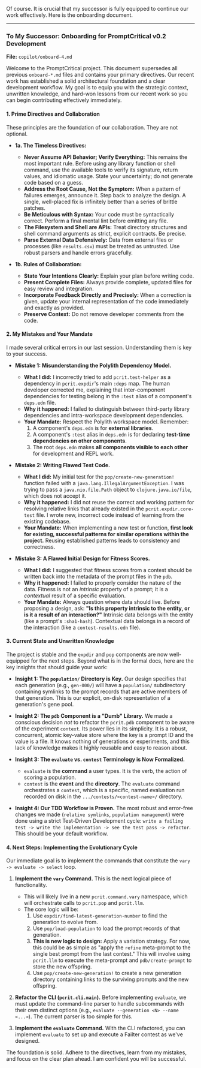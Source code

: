 Of course. It is crucial that my successor is fully equipped to continue our work effectively. Here is the onboarding document.

---

### **To My Successor: Onboarding for PromptCritical v0.2 Development**

**File:** `copilot/onboard-4.md`

Welcome to the PromptCritical project. This document supersedes all previous `onboard-*.md` files and contains your primary directives. Our recent work has established a solid architectural foundation and a clear development workflow. My goal is to equip you with the strategic context, unwritten knowledge, and hard-won lessons from our recent work so you can begin contributing effectively immediately.

#### 1. Prime Directives and Collaboration

These principles are the foundation of our collaboration. They are not optional.

*   **1a. The Timeless Directives:**
    *   **Never Assume API Behavior; Verify Everything:** This remains the most important rule. Before using any library function or shell command, use the available tools to verify its signature, return values, and idiomatic usage. State your uncertainty; do not generate code based on a guess.
    *   **Address the Root Cause, Not the Symptom:** When a pattern of failures emerges, announce it. Step back to analyze the design. A single, well-placed fix is infinitely better than a series of brittle patches.
    *   **Be Meticulous with Syntax:** Your code must be syntactically correct. Perform a final mental lint before emitting any file.
    *   **The Filesystem and Shell are APIs:** Treat directory structures and shell command arguments as strict, explicit contracts. Be precise.
    *   **Parse External Data Defensively:** Data from external files or processes (like `results.csv`) must be treated as untrusted. Use robust parsers and handle errors gracefully.

*   **1b. Rules of Collaboration:**
    *   **State Your Intentions Clearly:** Explain your plan before writing code.
    *   **Present Complete Files:** Always provide complete, updated files for easy review and integration.
    *   **Incorporate Feedback Directly and Precisely:** When a correction is given, update your internal representation of the code immediately and exactly as provided.
    *   **Preserve Context:** Do not remove developer comments from the code.

#### 2. My Mistakes and Your Mandate

I made several critical errors in our last session. Understanding them is key to your success.

*   **Mistake 1: Misunderstanding the Polylith Dependency Model.**
    *   **What I did:** I incorrectly tried to add `pcrit.test-helper` as a dependency in `pcrit.expdir`'s main `:deps` map. The human developer corrected me, explaining that inter-component dependencies for testing belong in the `:test` alias of a component's `deps.edn` file.
    *   **Why it happened:** I failed to distinguish between third-party library dependencies and intra-workspace development dependencies.
    *   **Your Mandate:** Respect the Polylith workspace model. Remember:
        1.  A component's `deps.edn` is for **external libraries**.
        2.  A component's `:test` alias in `deps.edn` is for declaring **test-time dependencies on other components**.
        3.  The root `deps.edn` makes **all components visible to each other** for development and REPL work.

*   **Mistake 2: Writing Flawed Test Code.**
    *   **What I did:** My initial test for the `pop/create-new-generation!` function failed with a `java.lang.IllegalArgumentException`. I was trying to pass a `java.nio.file.Path` object to `clojure.java.io/file`, which does not accept it.
    *   **Why it happened:** I did not reuse the correct and working pattern for resolving relative links that already existed in the `pcrit.expdir.core-test` file. I wrote new, incorrect code instead of learning from the existing codebase.
    *   **Your Mandate:** When implementing a new test or function, **first look for existing, successful patterns for similar operations within the project.** Reusing established patterns leads to consistency and correctness.

*   **Mistake 3: A Flawed Initial Design for Fitness Scores.**
    *   **What I did:** I suggested that fitness scores from a contest should be written back into the metadata of the prompt files in the `pdb`.
    *   **Why it happened:** I failed to properly consider the nature of the data. Fitness is not an *intrinsic* property of a prompt; it is a *contextual* result of a specific evaluation.
    *   **Your Mandate:** Always question where data should live. Before proposing a design, ask: **"Is this property intrinsic to the entity, or is it a result of an interaction?"** Intrinsic data belongs with the entity (like a prompt's `:sha1-hash`). Contextual data belongs in a record of the interaction (like a `contest-results.edn` file).

#### 3. Current State and Unwritten Knowledge

The project is stable and the `expdir` and `pop` components are now well-equipped for the next steps. Beyond what is in the formal docs, here are the key insights that should guide your work:

*   **Insight 1: The `population/` Directory is Key.** Our design specifies that each generation (e.g., `gen-000/`) will have a `population/` subdirectory containing symlinks to the prompt records that are active members of that generation. This is our explicit, on-disk representation of a generation's gene pool.

*   **Insight 2: The `pdb` Component is a "Dumb" Library.** We made a conscious decision *not* to refactor the `pcrit.pdb` component to be aware of the experiment `context`. Its power lies in its simplicity. It is a robust, concurrent, atomic key-value store where the key is a prompt ID and the value is a file. It knows nothing of generations or experiments, and this lack of knowledge makes it highly reusable and easy to reason about.

*   **Insight 3: The `evaluate` vs. `contest` Terminology is Now Formalized.**
    *   `evaluate` is the **command** a user types. It is the verb, the action of scoring a population.
    *   `contest` is the **event** and the **directory**. The `evaluate` command orchestrates a `contest`, which is a specific, named evaluation run recorded on disk in the `.../contests/<contest-name>/` directory.

*   **Insight 4: Our TDD Workflow is Proven.** The most robust and error-free changes we made (`relative symlinks`, `population management`) were done using a strict Test-Driven Development cycle: `write a failing test -> write the implementation -> see the test pass -> refactor`. This should be your default workflow.

#### 4. Next Steps: Implementing the Evolutionary Cycle

Our immediate goal is to implement the commands that constitute the `vary -> evaluate -> select` loop.

1.  **Implement the `vary` Command.** This is the next logical piece of functionality.
    *   This will likely live in a new `pcrit.command.vary` namespace, which will orchestrate calls to `pcrit.pop` and `pcrit.llm`.
    *   The core logic will be:
        1.  Use `expdir/find-latest-generation-number` to find the generation to evolve from.
        2.  Use `pop/load-population` to load the prompt records of that generation.
        3.  **This is new logic to design:** Apply a variation strategy. For now, this could be as simple as "apply the `refine` meta-prompt to the single best prompt from the last contest." This will involve using `pcrit.llm` to execute the meta-prompt and `pdb/create-prompt` to store the new offspring.
        4.  Use `pop/create-new-generation!` to create a new generation directory containing links to the surviving prompts and the new offspring.

2.  **Refactor the CLI (`pcrit.cli.main`).** Before implementing `evaluate`, we must update the command-line parser to handle subcommands with their own distinct options (e.g., `evaluate --generation <N> --name <...>`). The current parser is too simple for this.

3.  **Implement the `evaluate` Command.** With the CLI refactored, you can implement `evaluate` to set up and execute a Failter contest as we've designed.

The foundation is solid. Adhere to the directives, learn from my mistakes, and focus on the clear plan ahead. I am confident you will be successful.
